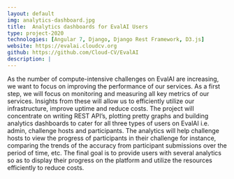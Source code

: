 ```yaml
---
layout: default
img: analytics-dashboard.jpg
title:  Analytics dashboards for EvalAI Users
type: project-2020
technologies: [Angular 7, Django, Django Rest Framework, D3.js]
website: https://evalai.cloudcv.org
github: https://github.com/Cloud-CV/EvalAI
description: |
---
```

As the number of compute-intensive challenges on EvalAI are increasing, we want to focus on improving the performance of our services. As a first step, we will focus on monitoring and measuring all key metrics of our services. Insights from these will allow us to efficiently utilize our infrastructure, improve uptime and reduce costs. The project will concentrate on writing REST API’s, plotting pretty graphs and building analytics dashboards to cater for all three types of users on EvalAI i.e. admin, challenge hosts and participants. The analytics will help challenge hosts to view the progress of participants in their challenge for instance, comparing the trends of the accuracy from participant submissions over the period of time, etc. The final goal is to provide users with several analytics so as to display their progress on the platform and utilize the resources efficiently to reduce costs.
